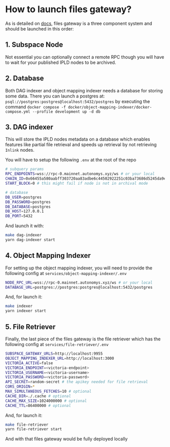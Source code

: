 # How to launch files gateway?

As is detailed on [docs](https://github.com/autonomys/auto-files-gateway/), files gateway is a three component system and should be launched in this order:

## 1. Subspace Node

Not essential you can optionally connect a remote RPC though you will have to wait for your published IPLD nodes to be archived.

## 2. Database

Both DAG indexer and object mapping indexer needs a database for storing some data. There you can launch a postgres at: `psql://postgres:postgres@localhost:5432/postgres` by executing the command `docker compose -f docker/object-mapping-indexer/docker-compose.yml --profile development up -d db`

## 3. DAG indexer

This will store the IPLD nodes metadata on a database which enables features like partial file retrieval and speeds up retrieval by not retrieving `Inlink` nodes.

You will have to setup the following `.env` at the root of the repo

```bash
# subquery params
RPC_ENDPOINTS=wss://rpc-0.mainnet.autonomys.xyz/ws # or your local
CHAIN_ID=0x66455a580aabff303720aa83adbe6c44502922251c03ba73686d5245da9e21bd
START_BLOCK=0 # this might fail if node is not in archival mode

# database
DB_USER=postgres
DB_PASSWORD=postgres
DB_DATABASE=postgres
DB_HOST=127.0.0.1
DB_PORT=5432
```

And launch it with:

```bash
make dag-indexer
yarn dag-indexer start
```

## 4. Object Mapping Indexer

For setting up the object mapping indexer, you will need to provide the following config at `services/object-mapping-indexer/.env`

```bash
NODE_RPC_URL=wss://rpc-0.mainnet.autonomys.xyz/ws # or your local
DATABASE_URL=postgres://postgres:postgres@localhost:5432/postgres
```

And, for launch it:

```bash
make indexer
yarn indexer start
```

## 5. File Retriever

Finally, the last piece of the files gateway is the file retriever which has the following config at `services/file-retriever/.env`

```bash
SUBSPACE_GATEWAY_URLS=http://localhost:9955
OBJECT_MAPPING_INDEXER_URL=http://localhost:3000
VICTORIA_ACTIVE=false
VICTORIA_ENDPOINT=<victoria-endpoint>
VICTORIA_USERNAME=<victoria-username>
VICTORIA_PASSWORD=<victoria-password>
API_SECRET=random-secret # the apikey needed for file retrieval
CORS_ORIGIN=*
MAX_SIMULTANEOUS_FETCHES=10 # optional
CACHE_DIR=./.cache # optional
CACHE_MAX_SIZE=1024000000 # optional
CACHE_TTL=86400000 # optional

```

And, for launch it:

```bash
make file-retriever
yarn file-retriever start
```

And with that files gateway would be fully deployed locally
